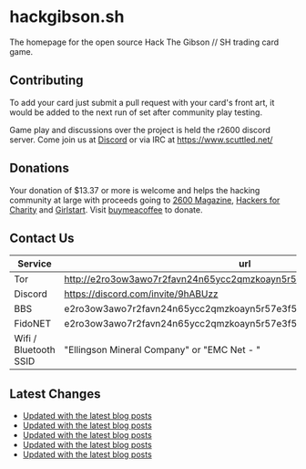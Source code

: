 # hackgibson.sh
The homepage for the open source Hack The Gibson // SH trading card game.


## Contributing

To add your card just submit a pull request with your card's front art, it would be added to the next run of set after community play testing.

Game play and discussions over the project is held the r2600 discord server. Come join us at [Discord](https://discord.com/invite/9hABUzz) or via IRC at https://www.scuttled.net/


## Donations

Your donation of $13.37 or more is welcome and helps the hacking community at large with proceeds going to [2600 Magazine](https://2600.com/), [Hackers for Charity](https://hackersforcharity.org) and [Girlstart](https://girlstart.org).  Visit [buymeacoffee](https://www.buymeacoffee.com/hackgibson.sh) to donate.


## Contact Us

Service | url
-|-
Tor | http://e2ro3ow3awo7r2favn24n65ycc2qmzkoayn5r57e3f56nvjwdcgg32ad.onion
Discord | https://discord.com/invite/9hABUzz
BBS | e2ro3ow3awo7r2favn24n65ycc2qmzkoayn5r57e3f56nvjwdcgg32ad.onion:23
FidoNET | e2ro3ow3awo7r2favn24n65ycc2qmzkoayn5r57e3f56nvjwdcgg32ad.onion:24554
Wifi / Bluetooth SSID | "Ellingson Mineral Company" or "EMC Net - <fidonet address>"

## Latest Changes
<!-- BLOG-POST-LIST:START -->
- [Updated with the latest blog posts](https://github.com/DFW2600/hackgibson.sh/commit/5181decf4c2a1ed0ef354f3f8993c1f6b5c0222d)
- [Updated with the latest blog posts](https://github.com/DFW2600/hackgibson.sh/commit/da82d28f6b3bc484a8166fef1188bd59e12b9ee2)
- [Updated with the latest blog posts](https://github.com/DFW2600/hackgibson.sh/commit/ff6fe4b6b6876d749f710aba96dc674cd0d44d83)
- [Updated with the latest blog posts](https://github.com/DFW2600/hackgibson.sh/commit/de194038717493ca751345ccf93a71603ff4b129)
- [Updated with the latest blog posts](https://github.com/DFW2600/hackgibson.sh/commit/a1e05a8d1949adbe6a568688d829aacc16845e28)
<!-- BLOG-POST-LIST:END -->
